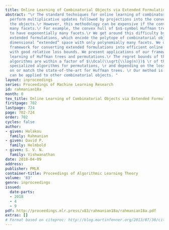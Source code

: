 ```yaml
---
title: Online Learning of Combinatorial Objects via Extended Formulation
abstract: "\r The standard techniques for online learning of combinatorial objects\r
  perform multiplicative updates followed by projections into the convex hull of all
  the objects.\r However, this methodology can be expensive if the convex hull contains
  many facets.\r For example, the convex hull of $n$-symbol Huffman trees is known
  to have exponentially many facets.\r We get around this difficulty by exploiting
  extended formulations, which encode the polytope of combinatorial objects in a higher
  dimensional “extended” space with only polynomially many facets. We develop a general
  framework for converting extended formulations into efficient online algorithms
  with good relative loss bounds. We present applications of our framework to online
  learning of Huffman trees and permutations.\r The regret bounds of the resulting
  algorithms are within a factor of $\\Ocal(\\sqrt{\\log(n)})$ \r of the state-of-the-art
  specialized algorithms for permutations, \r and depending on the loss regimes, improve
  on or match the state-of-the-art for Huffman trees. \r Our method is general and
  can be applied to other combinatorial objects. "
layout: inproceedings
series: Proceedings of Machine Learning Research
id: rahmanian18a
month: 0
tex_title: Online Learning of Combinatorial Objects via Extended Formulation
firstpage: 702
lastpage: 724
page: 702-724
order: 702
cycles: false
author:
- given: Holakou
  family: Rahmanian
- given: David P.
  family: Helmbold
- given: S. V. N.
  family: Vishwanathan
date: 2018-04-09
address: 
publisher: PMLR
container-title: Proceedings of Algorithmic Learning Theory
volume: '83'
genre: inproceedings
issued:
  date-parts:
  - 2018
  - 4
  - 9
pdf: http://proceedings.mlr.press/v83/rahmanian18a/rahmanian18a.pdf
extras: []
# Format based on citeproc: http://blog.martinfenner.org/2013/07/30/citeproc-yaml-for-bibliographies/
---
```

